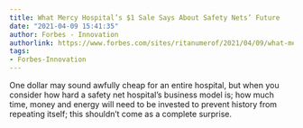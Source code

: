 ```yaml
---
title: What Mercy Hospital’s $1 Sale Says About Safety Nets’ Future
date: "2021-04-09 15:41:35"
author: Forbes - Innovation
authorlink: https://www.forbes.com/sites/ritanumerof/2021/04/09/what-mercy-hospitals-1-sale-says-about-safety-nets-future/
tags:
- Forbes-Innovation
---
```

One dollar may sound awfully cheap for an entire hospital, but when you consider how hard a safety net hospital’s business model is; how much time, money and energy will need to be invested to prevent history from repeating itself; this shouldn’t come as a complete surprise.